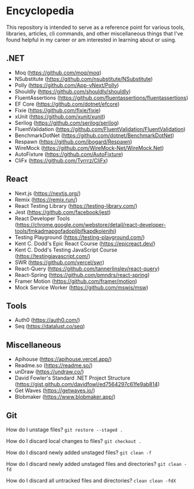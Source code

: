 # Encyclopedia

This repository is intended to serve as a reference point for various tools, libraries, articles, cli commands, and other miscellaneous things that I've found helpful in my career or am interested in learning about or using.

## .NET

- Moq (https://github.com/moq/moq)
- NSubstitute (https://github.com/nsubstitute/NSubstitute)
- Polly (https://github.com/App-vNext/Polly)
- Shouldly (https://github.com/shouldly/shouldly)
- FluentAssertions (https://github.com/fluentassertions/fluentassertions)
- EF Core (https://github.com/dotnet/efcore)
- Fixie (https://github.com/fixie/fixie)
- xUnit (https://github.com/xunit/xunit)
- Serilog (https://github.com/serilog/serilog)
- FluentValidation (https://github.com/FluentValidation/FluentValidation)
- BenchmarkDotNet (https://github.com/dotnet/BenchmarkDotNet)
- Respawn (https://github.com/jbogard/Respawn)
- WireMock (https://github.com/WireMock-Net/WireMock.Net)
- AutoFixture (https://github.com/AutoFixture)
- CliFx (https://github.com/Tyrrrz/CliFx)

## React

- Next.js (https://nextjs.org/)
- Remix (https://remix.run/)
- React Testing Library (https://testing-library.com/)
- Jest (https://github.com/facebook/jest)
- React Developer Tools (https://chrome.google.com/webstore/detail/react-developer-tools/fmkadmapgofadopljbjfkapdkoienihi)
- Testing Playground (https://testing-playground.com/)
- Kent C. Dodd's Epic React Course (https://epicreact.dev/)
- Kent C. Dodd's Testing JavaScript Course (https://testingjavascript.com/)
- SWR (https://github.com/vercel/swr)
- React-Query (https://github.com/tannerlinsley/react-query)
- React-Spring (https://github.com/pmndrs/react-spring)
- Framer Motion (https://github.com/framer/motion)
- Mock Service Worker (https://github.com/mswjs/msw)

## Tools

- Auth0 (https://auth0.com/)
- Seq (https://datalust.co/seq)

## Miscellaneous

- Apihouse (https://apihouse.vercel.app/)
- Readme.so (https://readme.so/)
- unDraw (https://undraw.co/)
- David Fowler's Standard .NET Project Structure (https://gist.github.com/davidfowl/ed7564297c61fe9ab814)
- Get Waves (https://getwaves.io/)
- Blobmaker (https://www.blobmaker.app/)

## Git

How do I unstage files?
`git restore --staged .`

How do I discard local changes to files?
`git checkout .`

How do I discard newly added unstaged files?
`git clean -f`

How do I discard newly added unstaged files and directories?
`git clean -fd`

How do I discard all untracked files and directories?
`clean clean -fdX`
